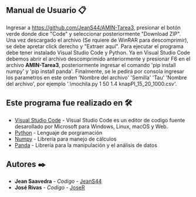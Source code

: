 ## Manual de Usuario 📋

Ingresar a https://github.com/JeanS44/AMIN-Tarea3, presionar el botón verde donde dice "Code" y seleccionar posteriormente "Download ZIP". Una vez descargado el archivo (Se rquiere de WinRAR para descomprimir), se debe apretar click derecho y "Extraer aquí". Para ejecutar el programa debe tener instalado Visual Studio Code y Python. Ya en Visual Studio Code debemos abrir el archivo descomprimido anteriormente y presionar F6 en el archivo **AMIN-Tarea3**, posteriormente ingresar el comando 'pip install numpy' y 'pip install panda'. Finalmente, se le pedirá por consola ingresar los parametros en este orden 'Nombre del archivo' 'Semilla' 'Tau' 'Nombre del archivo', por ejemplo '.\mochila.py 1 50 1.4 knapPI_15_20_1000.csv'.

## Este programa fue realizado en 🛠️

* [Visual Studio Code](https://code.visualstudio.com/) - Visual Studio Code es un editor de codigo fuente desarollado por Microsoft para Windows, Linux, macOS y Web.
* [Python](https://www.python.org/downloads/release/python-3100/) - Lenguaje de porgramación
* [Numpy](https://numpy.org/) - Librería para manejo de cálculos
* [Panda](https://pandas.pydata.org) - Librería para la manipulación y el análisis de datos

## Autores ✒️

* **Jean Saavedra** - *Codigo* - [JeanS44](https://github.com/JeanS44)
* **José Rivas** - *Codigo* - [JoseR](https://github.com/JoseRivasE)
